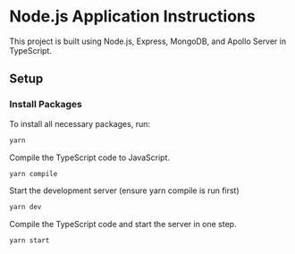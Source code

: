 # Node.js Application Instructions

This project is built using Node.js, Express, MongoDB, and Apollo Server in TypeScript.

## Setup

### Install Packages

To install all necessary packages, run:

```bash
yarn
```
Compile the TypeScript code to JavaScript.

```bash
yarn compile
```
Start the development server (ensure yarn compile is run first)

```bash
yarn dev
```
 Compile the TypeScript code and start the server in one step.

```bash
yarn start
```

